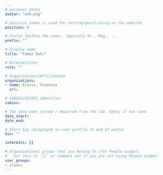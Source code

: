 ```yaml
---
# personal photo
avatar: "unk.png"

# position index is used for sorting/positioning on the website
position: 0

# Prefix (before the name), typically Dr., Mag., ...
prefix: ""

# Display name
title: "Tomaz Solc"

# Role/position
role: ""

# Organizations/Affiliations
organizations:
- name: Klevio, Slovenia
  url:

# COBISS/SICRIS identifier
cobiss:

# The date when joined / departed from the lab. Empty if not used
date_start:
date_end:

# Short bio (displayed in user profile at end of posts)
bio: ""

interests: []

# Organizational groups that you belong to (for People widget)
#   Set this to `[]` or comment out if you are not using People widget.
user_groups:
- alumni
---
```

